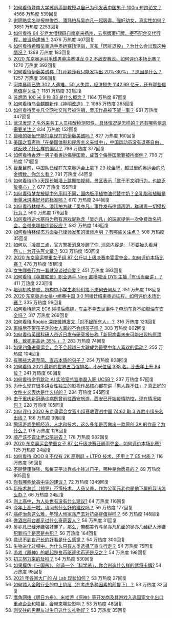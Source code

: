 1. [如何看待暨南大学苏炳添副教授以自己为例发表中国男子 100m 短跑论文？](https://www.zhihu.com/question/476669367) 4566 万热度 539回复
1. [谢明皓实名举报林俊杰、潘玮柏与吴亦凡一起吸毒、强奸幼女，真实性如何？](https://www.zhihu.com/question/476619729) 3851 万热度 2253回复
1. [如何看待 64 岁老太借绿码自南京来扬州，去棋牌室打牌，拒不配合交代行程，被当场逮捕？](https://www.zhihu.com/question/476087647) 2476 万热度 407回复
1. [如何看待希腊举重选手奥运赛场泪崩，宣布「因贫退役」？为什么会出现这种情况？](https://www.zhihu.com/question/476656778) 1368 万热度 183回复
1. [2020 东京奥运羽毛球男单决赛谌龙 0:2 不敌安赛龙，如何评价本场比赛？](https://www.zhihu.com/question/476802376) 1270 万热度 392回复
1. [如何看待伊藤美诚称「打孙颖莎我只能发挥出 20%-30%」？原因是什么？](https://www.zhihu.com/question/476328323) 1257 万热度 398回复
1. [河南暴雨已致 302 人遇难，50 人失踪，经济损失 1142.69 亿元，还有哪些信息值得关注？](https://www.zhihu.com/question/476761481) 1181 万热度 331回复
1. [苏炳添 100 米 9 秒 83 是什么概念？](https://www.zhihu.com/question/476576078) 1164 万热度 87回复
1. [如何看待乌合麒麟新作《神明改造》？](https://www.zhihu.com/question/476423755) 1085 万热度 285回复
1. [如何看待吴亦凡全网社交账号被注销，音乐作品被下架一事？](https://www.zhihu.com/question/476605742) 981 万热度 447回复
1. [武汉发现 7 名外来务工人员核酸检测阳性，具体情况是怎样的？还有哪些信息需要关注？](https://www.zhihu.com/question/476715848) 834 万热度 152回复
1. [巅峰的张怡宁能打赢现在的伊藤美诚吗？](https://www.zhihu.com/question/356721490) 827 万热度 160回复
1. [美国之音声称「在举国体制和民族主义夹缝中」，中国运动员没有退赛自由，这反映了什么样的偏见？](https://www.zhihu.com/question/476704336) 798 万热度 377回复
1. [如何看待香港一男子看奥运侮辱国歌，成首个侮辱国歌罪被拘案例？](https://www.zhihu.com/question/476501192) 796 万热度 171回复
1. [截至目前，中国队已经在东京奥运会上拿下 29 枚金牌，超过里约奥运会的总金牌数。你怎么看？](https://www.zhihu.com/question/476762052) 791 万热度 44回复
1. [如何看待印小天踩长城墙上跳舞拍视频，景区表示「属于不文明行为，也缺乏敬畏心」？](https://www.zhihu.com/question/476510675) 677 万热度 155回复
1. [如何看待梦龙被疑中外用料不同，国内版用植物油代替牛奶？全乳脂和植脂是衡量冰淇淋好坏的标准吗？](https://www.zhihu.com/question/476597655) 670 万热度 244回复
1. [如何看待林俊杰、潘玮柏方就「吴亦凡」事件发布律师声明，称谴责一切侵权行为？](https://www.zhihu.com/question/476635025) 590 万热度 179回复
1. [如何看待逆水寒将为所有游戏昵称含「吴亦凡」的玩家提供一次免费改名机会，会带来哪些连锁反应？](https://www.zhihu.com/question/473469391) 582 万热度 143回复
1. [如何看待林俊杰方面委托律师发布的律师声明 ？有哪些关注点？](https://www.zhihu.com/question/476625365) 508 万热度 35回复
1. [如何以「凌晨三点，官方警报消息吵醒了你, 消息内容是: 「不要抬头看月亮」。」为开头写文章？](https://www.zhihu.com/question/476658201) 503 万热度 150回复
1. [2020 东京奥运举重女子组 87 公斤以上级决赛李雯雯夺金，如何评价本场比赛？](https://www.zhihu.com/question/476792580) 478 万热度 151回复
1. [女生哪些行为一看就没谈过恋爱？](https://www.zhihu.com/question/274051741) 451 万热度 393回复
1. [如何看待《英雄联盟》职业选手 Ning 直播喊话 DYS 主播「有话当面讲」？](https://www.zhihu.com/question/476605757) 411 万热度 223回复
1. [培训机构整顿，机构中小学生老师们接下来何去何从？](https://www.zhihu.com/question/475968082) 351 万热度 118回复
1. [2020 东京奥运女排小组赛中国 3:0 阿根廷结束奥运征程，如何评价本场比赛？](https://www.zhihu.com/question/476745843) 335 万热度 99回复
1. [如何看待蔚来 EC6 碰撞后燃烧，车主不幸去世事件？电动车真不如燃油车安全吗？](https://www.zhihu.com/question/476098857) 317 万热度 269回复
1. [如何看待 Rookie 深夜微博发文「对不起所有人」？](https://www.zhihu.com/question/476610794) 316 万热度 123回复
1. [离婚后不带孩子走的女人真的不会想孩子吗？](https://www.zhihu.com/question/281833599) 303 万热度 802回复
1. [如何看待英国科研人员近日发布研究报告称「新冠病毒未来可能出现抗原漂移，致死率高达 35% 」？](https://www.zhihu.com/question/476497087) 283 万热度 74回复
1. [如果钓鱼进奥运会，会不会超越三大球成为最受中年人喜欢的运动？](https://www.zhihu.com/question/476096991) 255 万热度 104回复
1. [有哪些大道至简、直击本质的句子？](https://www.zhihu.com/question/466361764) 254 万热度 808回复
1. [如何看待 2021 最新的世界五百强排名，小米位居 338 名，比去年上升 84 位？](https://www.zhihu.com/question/476702210) 241 万热度 60回复
1. [如何看待字节跳动 AI 实验室总监李磊入职 UCSB？](https://www.zhihu.com/question/476449476) 237 万热度 57回复
1. [为什么现在很多讲女性独立的影视作品核心都在讲「男人靠不住」？真正好的女性主义表达是什么样的？](https://www.zhihu.com/question/475930639) 234 万热度 345回复
1. [由于重庆新冠确诊病例曾前往西安旅游，西安已开始疫情防控，现在情况如何？](https://www.zhihu.com/question/475716255) 228 万热度 105回复
1. [如何评价 2020 东京奥运会女篮小组赛收官战中国 74:62 取 3 连胜小组头名出线？](https://www.zhihu.com/question/476757748) 186 万热度 39回复
1. [腾讯游戏坐拥经济、人才和技术，这么多年是否做出一款原创 3A 的作品？为什么？](https://www.zhihu.com/question/475625594) 178 万热度 128回复
1. [顺产该不该让老公陪进去？](https://www.zhihu.com/question/334044785) 178 万热度 982回复
1. [2020 东京奥运会举重女子 87 公斤级决赛汪周雨夺金，如何评价本场比赛?](https://www.zhihu.com/question/476731771) 125 万热度 24回复
1. [如何看待 iQOO 8 不仅有 2K 高刷屏 + LTPO 技术，还用上了 E5 材质？](https://www.zhihu.com/question/475867652) 116 万热度 59回复
1. [不顾健康赚钱，和每天平淡靠点小钱过日子，哪种是你愿意的？](https://www.zhihu.com/question/465726151) 89 万热度 805回复
1. [你有哪些给高中生的建议？](https://www.zhihu.com/question/34684896) 72 万热度 1349回复
1. [新技术总监（领导）不懂技术，人品又差，作为公司元老也是他下属的我该怎么办？](https://www.zhihu.com/question/476358935) 66 万热度 24回复
1. [刚上高中，为人处世有没有什么建议?](https://www.zhihu.com/question/476627090) 64 万热度 116回复
1. [今年上高一啦，请问有什么好的建议吗？](https://www.zhihu.com/question/467877062) 59 万热度 177回复
1. [癌症治愈这么难，年轻人倾家荡产去对抗癌症值得吗？](https://www.zhihu.com/question/476414739) 56 万热度 148回复
1. [做酒店前台都见过什么奇葩客人？](https://www.zhihu.com/question/466983707) 56 万热度 31回复
1. [吴亦凡已经涉嫌强奸罪了，那么，带都美竹与吴亦凡见面的吴亦凡经纪人涉嫌犯罪吗？是否是共犯？](https://www.zhihu.com/question/476411627) 56 万热度 164回复
1. [意识不到自己长的好看是什么感觉？](https://www.zhihu.com/question/461571422) 54 万热度 300回复
1. [生物进化过程中，为什么只有人类选择了直立行走？](https://www.zhihu.com/question/475904693) 54 万热度 75回复
1. [游戏《原神》的崛起是良币驱逐劣币还是反之？](https://www.zhihu.com/question/476436174) 54 万热度 198回复
1. [初三努力来的及吗？](https://www.zhihu.com/question/476640846) 54 万热度 530回复
1. [如果模仿《三国杀》，创造一个「科学杀」，你会创造什么样的武将卡牌?](https://www.zhihu.com/question/452646740) 54 万热度 98回复
1. [2021 年各家大厂的 AI Lab 现状如何？](https://www.zhihu.com/question/476541860) 53 万热度 27回复
1. [如何踏入金融行业的中上阶层（在考虑多种因素的前提下）？](https://www.zhihu.com/question/475110620) 53 万热度 32回复
1. [鹰角网络《明日方舟》、米哈游《原神》等开发商及其游戏入选国家文化出口重点企业和项目，会带来哪些影响？](https://www.zhihu.com/question/476286989) 53 万热度 48回复
1. [刚交往的男朋友过生日送什么礼物好？](https://www.zhihu.com/question/52978786) 53 万热度 35回复